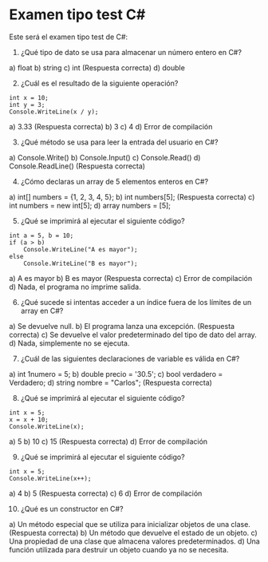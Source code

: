 # Examen tipo test C#

Este será el examen tipo test de C#:

1. ¿Qué tipo de dato se usa para almacenar un número entero en C#?

a) float
b) string
c) int (Respuesta correcta)
d) double

2. ¿Cuál es el resultado de la siguiente operación?

```
int x = 10;
int y = 3;
Console.WriteLine(x / y);
```

a) 3.33 (Respuesta correcta)
b) 3
c) 4
d) Error de compilación

3. ¿Qué método se usa para leer la entrada del usuario en C#?


a) Console.Write()
b) Console.Input()
c) Console.Read()
d) Console.ReadLine() (Respuesta correcta)

4. ¿Cómo declaras un array de 5 elementos enteros en C#?

a) int[] numbers = {1, 2, 3, 4, 5};
b) int numbers[5]; (Respuesta correcta)
c) int numbers = new int[5];
d) array<int> numbers = [5];

5. ¿Qué se imprimirá al ejecutar el siguiente código?

```
int a = 5, b = 10;
if (a > b)
    Console.WriteLine("A es mayor");
else
    Console.WriteLine("B es mayor");
```

a) A es mayor
b) B es mayor (Respuesta correcta)
c) Error de compilación
d) Nada, el programa no imprime salida.

6. ¿Qué sucede si intentas acceder a un índice fuera de los límites de un array en C#?

a) Se devuelve null.
b) El programa lanza una excepción. (Respuesta correcta)
c) Se devuelve el valor predeterminado del tipo de dato del array.
d) Nada, simplemente no se ejecuta.

7. ¿Cuál de las siguientes declaraciones de variable es válida en C#?

a) int 1numero = 5;
b) double precio = '30.5';
c) bool verdadero = Verdadero;
d) string nombre = "Carlos"; (Respuesta correcta)

8. ¿Qué se imprimirá al ejecutar el siguiente código?

```
int x = 5;
x = x + 10;
Console.WriteLine(x);
```
a) 5
b) 10
c) 15 (Respuesta correcta)
d) Error de compilación

9. ¿Qué se imprimirá al ejecutar el siguiente código?

```
int x = 5;
Console.WriteLine(x++);
```
a) 4
b) 5 (Respuesta correcta)
c) 6 
d) Error de compilación

10. ¿Qué es un constructor en C#?

a) Un método especial que se utiliza para inicializar objetos de una clase. (Respuesta correcta)
b) Un método que devuelve el estado de un objeto.
c) Una propiedad de una clase que almacena valores predeterminados.
d) Una función utilizada para destruir un objeto cuando ya no se necesita.
